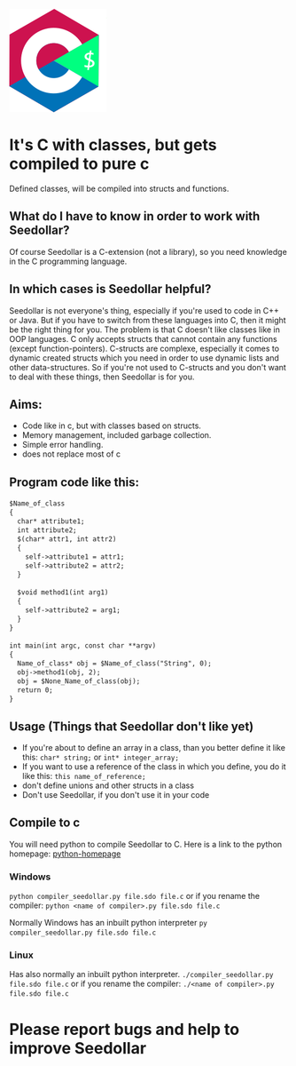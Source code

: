 ![Seedollar Logo](Logo.png)
# It's C with classes, but gets compiled to pure c
Defined classes, will be compiled into structs and functions.

## What do I have to know in order to work with Seedollar?
Of course Seedollar is a C-extension (not a library), so you need knowledge in the C programming language.

## In which cases is Seedollar helpful?
Seedollar is not everyone's thing, especially if you're used to code in C++ or Java.
But if you have to switch from these languages into C, then it might be the right thing for you.
The problem is that C doesn't like classes like in OOP languages. C only accepts structs that cannot contain any functions (except function-pointers).
C-structs are complexe, especially it comes to dynamic created structs which you need in order to use dynamic lists and other data-structures.
So if you're not used to C-structs and you don't want to deal with these things, then Seedollar is
for you.

## Aims:
* Code like in c, but with classes based on structs. 
* Memory management, included garbage collection. 
* Simple error handling. 
* does not replace most of c

## Program code like this:
```
$Name_of_class 
{
  char* attribute1;
  int attribute2;
  $(char* attr1, int attr2)
  {
    self->attribute1 = attr1;
    self->attribute2 = attr2;
  }
  
  $void method1(int arg1)
  {
    self->attribute2 = arg1;
  }
}

int main(int argc, const char **argv)
{
  Name_of_class* obj = $Name_of_class("String", 0);
  obj->method1(obj, 2);
  obj = $None_Name_of_class(obj);
  return 0;
}
```

## Usage (Things that Seedollar don't like yet)
* If you're about to define an array in a class, than you better define it like this: `char* string;` or `int* integer_array;`
* If you want to use a reference of the class in which you define, you do it like this: `this name_of_reference;`
* don't define unions and other structs in a class
* Don't use Seedollar, if you don't use it in your code

## Compile to c
You will need python to compile Seedollar to C. Here is a link to the python homepage: [python-homepage](https://www.python.org/)

### Windows
`python compiler_seedollar.py file.sdo file.c` 
or if you rename the compiler: `python <name of compiler>.py file.sdo file.c`

Normally Windows has an inbuilt python interpreter `py compiler_seedollar.py file.sdo file.c`

### Linux
Has also normally an inbuilt python interpreter.
`./compiler_seedollar.py file.sdo file.c`
or if you rename the compiler: `./<name of compiler>.py file.sdo file.c`

# Please report bugs and help to improve Seedollar